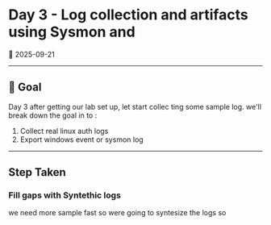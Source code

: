 # Day 3 - Log collection and artifacts using Sysmon and 

📅 2025-09-21

---
## 🎯 Goal
Day 3 after getting our lab set up, let start collec  ting some sample log. we'll break down the goal in to :
1. Collect real linux auth logs
2. Export windows event or sysmon log

---

## Step Taken


### Fill gaps with Syntethic logs
we need more sample fast so were going to syntesize the logs so 
